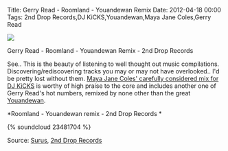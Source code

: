 Title: Gerry Read - Roomland - Youandewan Remix
Date: 2012-04-18 00:00
Tags: 2nd Drop Records,DJ KiCKS,Youandewan,Maya Jane Coles,Gerry Read


![](/images/2NDDROPGERRYREADROOMLAND.jpg)

Gerry Read - Roomland - Youandewan Remix - 2nd Drop Records
 
See.. This is the beauty of listening to well thought out music
compilations. Discovering/rediscovering tracks you may or may not have
overlooked.. I'd be pretty lost without
them. [Maya Jane Coles' carefully considered mix for DJ KiCKS](http://www.dj-kicks.com/mayajanecoles-dj-kicks/)
is worthy of high praise to the core and includes another one of Gerry
Read's hot numbers, remixed by none other than the great
[Youandewan](http://soundcloud.com/youandewan).
 

*Roomland - Youandewan remix - 2nd Drop Records *
 
{% soundcloud 23481704 %} 

Source: [Surus](http://www.surus.co.uk/2nd-drop-records/roomland-13843.aspx), [2nd Drop Records](http://2nddroprecords.blogspot.co.uk/)
